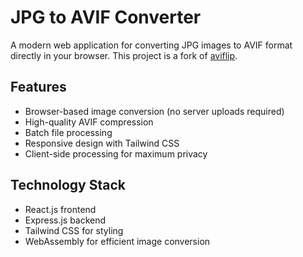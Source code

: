 # JPG to AVIF Converter

A modern web application for converting JPG images to AVIF format directly in your browser. This project is a fork of [aviflip](https://github.com/brookcs3/aviflip).

## Features

- Browser-based image conversion (no server uploads required)
- High-quality AVIF compression
- Batch file processing
- Responsive design with Tailwind CSS
- Client-side processing for maximum privacy

## Technology Stack

- React.js frontend
- Express.js backend
- Tailwind CSS for styling
- WebAssembly for efficient image conversion